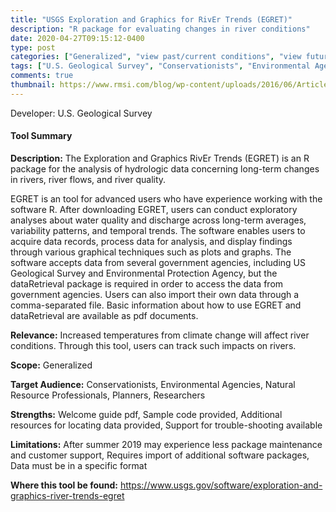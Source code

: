 ```yaml
---
title: "USGS Exploration and Graphics for RivEr Trends (EGRET)"
description: "R package for evaluating changes in river conditions"
date: 2020-04-27T09:15:12-0400
type: post
categories: ["Generalized", "view past/current conditions", "view future projections", "identify vulnerabilities"]
tags: ["U.S. Geological Survey", "Conservationists", "Environmental Agencies", "Natural Resource Professionals", "Planners", "Researchers"]
comments: true
thumbnail: https://www.rmsi.com/blog/wp-content/uploads/2016/06/Article-04.jpg
---
```

Developer: U.S. Geological Survey

#### Tool Summary
**Description:** The Exploration and Graphics RivEr Trends (EGRET) is an R package for the analysis of hydrologic data concerning long-term changes in rivers, river flows, and river quality.

EGRET is an tool for advanced users who have experience working with the software R. After downloading EGRET, users can conduct exploratory analyses about water quality and discharge across long-term averages, variability patterns, and temporal trends. The software enables users to acquire data records, process data for analysis, and display findings through various graphical techniques such as plots and graphs. The software accepts data from several government agencies, including US Geological Survey and Environmental Protection Agency, but the dataRetrieval package is required in order to access the data from government agencies. Users can also import their own data through a comma-separated file. Basic information about how to use EGRET and dataRetrieval are available as pdf documents.

**Relevance:** Increased temperatures from climate change will affect river conditions. Through this tool, users can track such impacts on rivers.

**Scope:** Generalized

**Target Audience:** Conservationists, Environmental Agencies, Natural Resource Professionals, Planners, Researchers

**Strengths:** Welcome guide pdf, Sample code provided, Additional resources for locating data provided, Support for trouble-shooting available

**Limitations:** After summer 2019 may experience less package maintenance and customer support, Requires import of additional software packages, Data must be in a specific format

**Where this tool be found:** https://www.usgs.gov/software/exploration-and-graphics-river-trends-egret
